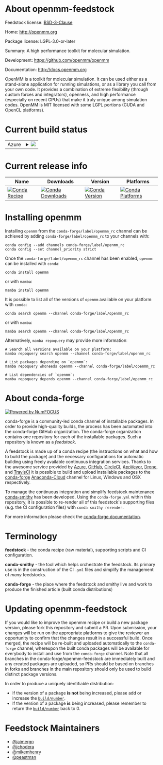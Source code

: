 About openmm-feedstock
======================

Feedstock license: [BSD-3-Clause](https://github.com/conda-forge/openmm-feedstock/blob/main/LICENSE.txt)

Home: http://openmm.org

Package license: LGPL-3.0-or-later

Summary: A high performance toolkit for molecular simulation.

Development: https://github.com/openmm/openmm

Documentation: http://docs.openmm.org

OpenMM is a toolkit for molecular simulation. It can be used either as a
stand-alone application for running simulations, or as a library you call
from your own code. It provides a combination of extreme flexibility
(through custom forces and integrators), openness, and high performance
(especially on recent GPUs) that make it truly unique among simulation
codes. OpenMM is MIT licensed with some LGPL portions (CUDA and OpenCL
platforms).


Current build status
====================


<table>
    
  <tr>
    <td>Azure</td>
    <td>
      <details>
        <summary>
          <a href="https://dev.azure.com/conda-forge/feedstock-builds/_build/latest?definitionId=8065&branchName=main">
            <img src="https://dev.azure.com/conda-forge/feedstock-builds/_apis/build/status/openmm-feedstock?branchName=main">
          </a>
        </summary>
        <table>
          <thead><tr><th>Variant</th><th>Status</th></tr></thead>
          <tbody><tr>
              <td>linux_64_c_compiler_version10cuda_compilernvcccuda_compiler_version11.2cxx_compiler_version10numpy1.22python3.10.____cpython</td>
              <td>
                <a href="https://dev.azure.com/conda-forge/feedstock-builds/_build/latest?definitionId=8065&branchName=main">
                  <img src="https://dev.azure.com/conda-forge/feedstock-builds/_apis/build/status/openmm-feedstock?branchName=main&jobName=linux&configuration=linux%20linux_64_c_compiler_version10cuda_compilernvcccuda_compiler_version11.2cxx_compiler_version10numpy1.22python3.10.____cpython" alt="variant">
                </a>
              </td>
            </tr><tr>
              <td>linux_64_c_compiler_version10cuda_compilernvcccuda_compiler_version11.2cxx_compiler_version10numpy1.22python3.8.____cpython</td>
              <td>
                <a href="https://dev.azure.com/conda-forge/feedstock-builds/_build/latest?definitionId=8065&branchName=main">
                  <img src="https://dev.azure.com/conda-forge/feedstock-builds/_apis/build/status/openmm-feedstock?branchName=main&jobName=linux&configuration=linux%20linux_64_c_compiler_version10cuda_compilernvcccuda_compiler_version11.2cxx_compiler_version10numpy1.22python3.8.____cpython" alt="variant">
                </a>
              </td>
            </tr><tr>
              <td>linux_64_c_compiler_version10cuda_compilernvcccuda_compiler_version11.2cxx_compiler_version10numpy1.22python3.9.____73_pypy</td>
              <td>
                <a href="https://dev.azure.com/conda-forge/feedstock-builds/_build/latest?definitionId=8065&branchName=main">
                  <img src="https://dev.azure.com/conda-forge/feedstock-builds/_apis/build/status/openmm-feedstock?branchName=main&jobName=linux&configuration=linux%20linux_64_c_compiler_version10cuda_compilernvcccuda_compiler_version11.2cxx_compiler_version10numpy1.22python3.9.____73_pypy" alt="variant">
                </a>
              </td>
            </tr><tr>
              <td>linux_64_c_compiler_version10cuda_compilernvcccuda_compiler_version11.2cxx_compiler_version10numpy1.22python3.9.____cpython</td>
              <td>
                <a href="https://dev.azure.com/conda-forge/feedstock-builds/_build/latest?definitionId=8065&branchName=main">
                  <img src="https://dev.azure.com/conda-forge/feedstock-builds/_apis/build/status/openmm-feedstock?branchName=main&jobName=linux&configuration=linux%20linux_64_c_compiler_version10cuda_compilernvcccuda_compiler_version11.2cxx_compiler_version10numpy1.22python3.9.____cpython" alt="variant">
                </a>
              </td>
            </tr><tr>
              <td>linux_64_c_compiler_version10cuda_compilernvcccuda_compiler_version11.2cxx_compiler_version10numpy1.23python3.11.____cpython</td>
              <td>
                <a href="https://dev.azure.com/conda-forge/feedstock-builds/_build/latest?definitionId=8065&branchName=main">
                  <img src="https://dev.azure.com/conda-forge/feedstock-builds/_apis/build/status/openmm-feedstock?branchName=main&jobName=linux&configuration=linux%20linux_64_c_compiler_version10cuda_compilernvcccuda_compiler_version11.2cxx_compiler_version10numpy1.23python3.11.____cpython" alt="variant">
                </a>
              </td>
            </tr><tr>
              <td>linux_64_c_compiler_version10cuda_compilernvcccuda_compiler_version11.2cxx_compiler_version10numpy1.26python3.12.____cpython</td>
              <td>
                <a href="https://dev.azure.com/conda-forge/feedstock-builds/_build/latest?definitionId=8065&branchName=main">
                  <img src="https://dev.azure.com/conda-forge/feedstock-builds/_apis/build/status/openmm-feedstock?branchName=main&jobName=linux&configuration=linux%20linux_64_c_compiler_version10cuda_compilernvcccuda_compiler_version11.2cxx_compiler_version10numpy1.26python3.12.____cpython" alt="variant">
                </a>
              </td>
            </tr><tr>
              <td>linux_64_c_compiler_version12cuda_compilercuda-nvcccuda_compiler_version12.0cxx_compiler_version12numpy1.22python3.10.____cpython</td>
              <td>
                <a href="https://dev.azure.com/conda-forge/feedstock-builds/_build/latest?definitionId=8065&branchName=main">
                  <img src="https://dev.azure.com/conda-forge/feedstock-builds/_apis/build/status/openmm-feedstock?branchName=main&jobName=linux&configuration=linux%20linux_64_c_compiler_version12cuda_compilercuda-nvcccuda_compiler_version12.0cxx_compiler_version12numpy1.22python3.10.____cpython" alt="variant">
                </a>
              </td>
            </tr><tr>
              <td>linux_64_c_compiler_version12cuda_compilercuda-nvcccuda_compiler_version12.0cxx_compiler_version12numpy1.22python3.8.____cpython</td>
              <td>
                <a href="https://dev.azure.com/conda-forge/feedstock-builds/_build/latest?definitionId=8065&branchName=main">
                  <img src="https://dev.azure.com/conda-forge/feedstock-builds/_apis/build/status/openmm-feedstock?branchName=main&jobName=linux&configuration=linux%20linux_64_c_compiler_version12cuda_compilercuda-nvcccuda_compiler_version12.0cxx_compiler_version12numpy1.22python3.8.____cpython" alt="variant">
                </a>
              </td>
            </tr><tr>
              <td>linux_64_c_compiler_version12cuda_compilercuda-nvcccuda_compiler_version12.0cxx_compiler_version12numpy1.22python3.9.____73_pypy</td>
              <td>
                <a href="https://dev.azure.com/conda-forge/feedstock-builds/_build/latest?definitionId=8065&branchName=main">
                  <img src="https://dev.azure.com/conda-forge/feedstock-builds/_apis/build/status/openmm-feedstock?branchName=main&jobName=linux&configuration=linux%20linux_64_c_compiler_version12cuda_compilercuda-nvcccuda_compiler_version12.0cxx_compiler_version12numpy1.22python3.9.____73_pypy" alt="variant">
                </a>
              </td>
            </tr><tr>
              <td>linux_64_c_compiler_version12cuda_compilercuda-nvcccuda_compiler_version12.0cxx_compiler_version12numpy1.22python3.9.____cpython</td>
              <td>
                <a href="https://dev.azure.com/conda-forge/feedstock-builds/_build/latest?definitionId=8065&branchName=main">
                  <img src="https://dev.azure.com/conda-forge/feedstock-builds/_apis/build/status/openmm-feedstock?branchName=main&jobName=linux&configuration=linux%20linux_64_c_compiler_version12cuda_compilercuda-nvcccuda_compiler_version12.0cxx_compiler_version12numpy1.22python3.9.____cpython" alt="variant">
                </a>
              </td>
            </tr><tr>
              <td>linux_64_c_compiler_version12cuda_compilercuda-nvcccuda_compiler_version12.0cxx_compiler_version12numpy1.23python3.11.____cpython</td>
              <td>
                <a href="https://dev.azure.com/conda-forge/feedstock-builds/_build/latest?definitionId=8065&branchName=main">
                  <img src="https://dev.azure.com/conda-forge/feedstock-builds/_apis/build/status/openmm-feedstock?branchName=main&jobName=linux&configuration=linux%20linux_64_c_compiler_version12cuda_compilercuda-nvcccuda_compiler_version12.0cxx_compiler_version12numpy1.23python3.11.____cpython" alt="variant">
                </a>
              </td>
            </tr><tr>
              <td>linux_64_c_compiler_version12cuda_compilercuda-nvcccuda_compiler_version12.0cxx_compiler_version12numpy1.26python3.12.____cpython</td>
              <td>
                <a href="https://dev.azure.com/conda-forge/feedstock-builds/_build/latest?definitionId=8065&branchName=main">
                  <img src="https://dev.azure.com/conda-forge/feedstock-builds/_apis/build/status/openmm-feedstock?branchName=main&jobName=linux&configuration=linux%20linux_64_c_compiler_version12cuda_compilercuda-nvcccuda_compiler_version12.0cxx_compiler_version12numpy1.26python3.12.____cpython" alt="variant">
                </a>
              </td>
            </tr><tr>
              <td>linux_aarch64_c_compiler_version10cuda_compiler_version11.2cxx_compiler_version10numpy1.22python3.10.____cpython</td>
              <td>
                <a href="https://dev.azure.com/conda-forge/feedstock-builds/_build/latest?definitionId=8065&branchName=main">
                  <img src="https://dev.azure.com/conda-forge/feedstock-builds/_apis/build/status/openmm-feedstock?branchName=main&jobName=linux&configuration=linux%20linux_aarch64_c_compiler_version10cuda_compiler_version11.2cxx_compiler_version10numpy1.22python3.10.____cpython" alt="variant">
                </a>
              </td>
            </tr><tr>
              <td>linux_aarch64_c_compiler_version10cuda_compiler_version11.2cxx_compiler_version10numpy1.22python3.8.____cpython</td>
              <td>
                <a href="https://dev.azure.com/conda-forge/feedstock-builds/_build/latest?definitionId=8065&branchName=main">
                  <img src="https://dev.azure.com/conda-forge/feedstock-builds/_apis/build/status/openmm-feedstock?branchName=main&jobName=linux&configuration=linux%20linux_aarch64_c_compiler_version10cuda_compiler_version11.2cxx_compiler_version10numpy1.22python3.8.____cpython" alt="variant">
                </a>
              </td>
            </tr><tr>
              <td>linux_aarch64_c_compiler_version10cuda_compiler_version11.2cxx_compiler_version10numpy1.22python3.9.____73_pypy</td>
              <td>
                <a href="https://dev.azure.com/conda-forge/feedstock-builds/_build/latest?definitionId=8065&branchName=main">
                  <img src="https://dev.azure.com/conda-forge/feedstock-builds/_apis/build/status/openmm-feedstock?branchName=main&jobName=linux&configuration=linux%20linux_aarch64_c_compiler_version10cuda_compiler_version11.2cxx_compiler_version10numpy1.22python3.9.____73_pypy" alt="variant">
                </a>
              </td>
            </tr><tr>
              <td>linux_aarch64_c_compiler_version10cuda_compiler_version11.2cxx_compiler_version10numpy1.22python3.9.____cpython</td>
              <td>
                <a href="https://dev.azure.com/conda-forge/feedstock-builds/_build/latest?definitionId=8065&branchName=main">
                  <img src="https://dev.azure.com/conda-forge/feedstock-builds/_apis/build/status/openmm-feedstock?branchName=main&jobName=linux&configuration=linux%20linux_aarch64_c_compiler_version10cuda_compiler_version11.2cxx_compiler_version10numpy1.22python3.9.____cpython" alt="variant">
                </a>
              </td>
            </tr><tr>
              <td>linux_aarch64_c_compiler_version10cuda_compiler_version11.2cxx_compiler_version10numpy1.23python3.11.____cpython</td>
              <td>
                <a href="https://dev.azure.com/conda-forge/feedstock-builds/_build/latest?definitionId=8065&branchName=main">
                  <img src="https://dev.azure.com/conda-forge/feedstock-builds/_apis/build/status/openmm-feedstock?branchName=main&jobName=linux&configuration=linux%20linux_aarch64_c_compiler_version10cuda_compiler_version11.2cxx_compiler_version10numpy1.23python3.11.____cpython" alt="variant">
                </a>
              </td>
            </tr><tr>
              <td>linux_aarch64_c_compiler_version10cuda_compiler_version11.2cxx_compiler_version10numpy1.26python3.12.____cpython</td>
              <td>
                <a href="https://dev.azure.com/conda-forge/feedstock-builds/_build/latest?definitionId=8065&branchName=main">
                  <img src="https://dev.azure.com/conda-forge/feedstock-builds/_apis/build/status/openmm-feedstock?branchName=main&jobName=linux&configuration=linux%20linux_aarch64_c_compiler_version10cuda_compiler_version11.2cxx_compiler_version10numpy1.26python3.12.____cpython" alt="variant">
                </a>
              </td>
            </tr><tr>
              <td>linux_aarch64_c_compiler_version12cuda_compiler_version12.0cxx_compiler_version12numpy1.22python3.10.____cpython</td>
              <td>
                <a href="https://dev.azure.com/conda-forge/feedstock-builds/_build/latest?definitionId=8065&branchName=main">
                  <img src="https://dev.azure.com/conda-forge/feedstock-builds/_apis/build/status/openmm-feedstock?branchName=main&jobName=linux&configuration=linux%20linux_aarch64_c_compiler_version12cuda_compiler_version12.0cxx_compiler_version12numpy1.22python3.10.____cpython" alt="variant">
                </a>
              </td>
            </tr><tr>
              <td>linux_aarch64_c_compiler_version12cuda_compiler_version12.0cxx_compiler_version12numpy1.22python3.8.____cpython</td>
              <td>
                <a href="https://dev.azure.com/conda-forge/feedstock-builds/_build/latest?definitionId=8065&branchName=main">
                  <img src="https://dev.azure.com/conda-forge/feedstock-builds/_apis/build/status/openmm-feedstock?branchName=main&jobName=linux&configuration=linux%20linux_aarch64_c_compiler_version12cuda_compiler_version12.0cxx_compiler_version12numpy1.22python3.8.____cpython" alt="variant">
                </a>
              </td>
            </tr><tr>
              <td>linux_aarch64_c_compiler_version12cuda_compiler_version12.0cxx_compiler_version12numpy1.22python3.9.____73_pypy</td>
              <td>
                <a href="https://dev.azure.com/conda-forge/feedstock-builds/_build/latest?definitionId=8065&branchName=main">
                  <img src="https://dev.azure.com/conda-forge/feedstock-builds/_apis/build/status/openmm-feedstock?branchName=main&jobName=linux&configuration=linux%20linux_aarch64_c_compiler_version12cuda_compiler_version12.0cxx_compiler_version12numpy1.22python3.9.____73_pypy" alt="variant">
                </a>
              </td>
            </tr><tr>
              <td>linux_aarch64_c_compiler_version12cuda_compiler_version12.0cxx_compiler_version12numpy1.22python3.9.____cpython</td>
              <td>
                <a href="https://dev.azure.com/conda-forge/feedstock-builds/_build/latest?definitionId=8065&branchName=main">
                  <img src="https://dev.azure.com/conda-forge/feedstock-builds/_apis/build/status/openmm-feedstock?branchName=main&jobName=linux&configuration=linux%20linux_aarch64_c_compiler_version12cuda_compiler_version12.0cxx_compiler_version12numpy1.22python3.9.____cpython" alt="variant">
                </a>
              </td>
            </tr><tr>
              <td>linux_aarch64_c_compiler_version12cuda_compiler_version12.0cxx_compiler_version12numpy1.23python3.11.____cpython</td>
              <td>
                <a href="https://dev.azure.com/conda-forge/feedstock-builds/_build/latest?definitionId=8065&branchName=main">
                  <img src="https://dev.azure.com/conda-forge/feedstock-builds/_apis/build/status/openmm-feedstock?branchName=main&jobName=linux&configuration=linux%20linux_aarch64_c_compiler_version12cuda_compiler_version12.0cxx_compiler_version12numpy1.23python3.11.____cpython" alt="variant">
                </a>
              </td>
            </tr><tr>
              <td>linux_aarch64_c_compiler_version12cuda_compiler_version12.0cxx_compiler_version12numpy1.26python3.12.____cpython</td>
              <td>
                <a href="https://dev.azure.com/conda-forge/feedstock-builds/_build/latest?definitionId=8065&branchName=main">
                  <img src="https://dev.azure.com/conda-forge/feedstock-builds/_apis/build/status/openmm-feedstock?branchName=main&jobName=linux&configuration=linux%20linux_aarch64_c_compiler_version12cuda_compiler_version12.0cxx_compiler_version12numpy1.26python3.12.____cpython" alt="variant">
                </a>
              </td>
            </tr><tr>
              <td>linux_aarch64_c_compiler_version12cuda_compiler_versionNonecxx_compiler_version12numpy1.22python3.10.____cpython</td>
              <td>
                <a href="https://dev.azure.com/conda-forge/feedstock-builds/_build/latest?definitionId=8065&branchName=main">
                  <img src="https://dev.azure.com/conda-forge/feedstock-builds/_apis/build/status/openmm-feedstock?branchName=main&jobName=linux&configuration=linux%20linux_aarch64_c_compiler_version12cuda_compiler_versionNonecxx_compiler_version12numpy1.22python3.10.____cpython" alt="variant">
                </a>
              </td>
            </tr><tr>
              <td>linux_aarch64_c_compiler_version12cuda_compiler_versionNonecxx_compiler_version12numpy1.22python3.8.____cpython</td>
              <td>
                <a href="https://dev.azure.com/conda-forge/feedstock-builds/_build/latest?definitionId=8065&branchName=main">
                  <img src="https://dev.azure.com/conda-forge/feedstock-builds/_apis/build/status/openmm-feedstock?branchName=main&jobName=linux&configuration=linux%20linux_aarch64_c_compiler_version12cuda_compiler_versionNonecxx_compiler_version12numpy1.22python3.8.____cpython" alt="variant">
                </a>
              </td>
            </tr><tr>
              <td>linux_aarch64_c_compiler_version12cuda_compiler_versionNonecxx_compiler_version12numpy1.22python3.9.____73_pypy</td>
              <td>
                <a href="https://dev.azure.com/conda-forge/feedstock-builds/_build/latest?definitionId=8065&branchName=main">
                  <img src="https://dev.azure.com/conda-forge/feedstock-builds/_apis/build/status/openmm-feedstock?branchName=main&jobName=linux&configuration=linux%20linux_aarch64_c_compiler_version12cuda_compiler_versionNonecxx_compiler_version12numpy1.22python3.9.____73_pypy" alt="variant">
                </a>
              </td>
            </tr><tr>
              <td>linux_aarch64_c_compiler_version12cuda_compiler_versionNonecxx_compiler_version12numpy1.22python3.9.____cpython</td>
              <td>
                <a href="https://dev.azure.com/conda-forge/feedstock-builds/_build/latest?definitionId=8065&branchName=main">
                  <img src="https://dev.azure.com/conda-forge/feedstock-builds/_apis/build/status/openmm-feedstock?branchName=main&jobName=linux&configuration=linux%20linux_aarch64_c_compiler_version12cuda_compiler_versionNonecxx_compiler_version12numpy1.22python3.9.____cpython" alt="variant">
                </a>
              </td>
            </tr><tr>
              <td>linux_aarch64_c_compiler_version12cuda_compiler_versionNonecxx_compiler_version12numpy1.23python3.11.____cpython</td>
              <td>
                <a href="https://dev.azure.com/conda-forge/feedstock-builds/_build/latest?definitionId=8065&branchName=main">
                  <img src="https://dev.azure.com/conda-forge/feedstock-builds/_apis/build/status/openmm-feedstock?branchName=main&jobName=linux&configuration=linux%20linux_aarch64_c_compiler_version12cuda_compiler_versionNonecxx_compiler_version12numpy1.23python3.11.____cpython" alt="variant">
                </a>
              </td>
            </tr><tr>
              <td>linux_aarch64_c_compiler_version12cuda_compiler_versionNonecxx_compiler_version12numpy1.26python3.12.____cpython</td>
              <td>
                <a href="https://dev.azure.com/conda-forge/feedstock-builds/_build/latest?definitionId=8065&branchName=main">
                  <img src="https://dev.azure.com/conda-forge/feedstock-builds/_apis/build/status/openmm-feedstock?branchName=main&jobName=linux&configuration=linux%20linux_aarch64_c_compiler_version12cuda_compiler_versionNonecxx_compiler_version12numpy1.26python3.12.____cpython" alt="variant">
                </a>
              </td>
            </tr><tr>
              <td>osx_64_numpy1.22opencl_implapplepython3.10.____cpython</td>
              <td>
                <a href="https://dev.azure.com/conda-forge/feedstock-builds/_build/latest?definitionId=8065&branchName=main">
                  <img src="https://dev.azure.com/conda-forge/feedstock-builds/_apis/build/status/openmm-feedstock?branchName=main&jobName=osx&configuration=osx%20osx_64_numpy1.22opencl_implapplepython3.10.____cpython" alt="variant">
                </a>
              </td>
            </tr><tr>
              <td>osx_64_numpy1.22opencl_implapplepython3.8.____cpython</td>
              <td>
                <a href="https://dev.azure.com/conda-forge/feedstock-builds/_build/latest?definitionId=8065&branchName=main">
                  <img src="https://dev.azure.com/conda-forge/feedstock-builds/_apis/build/status/openmm-feedstock?branchName=main&jobName=osx&configuration=osx%20osx_64_numpy1.22opencl_implapplepython3.8.____cpython" alt="variant">
                </a>
              </td>
            </tr><tr>
              <td>osx_64_numpy1.22opencl_implapplepython3.9.____73_pypy</td>
              <td>
                <a href="https://dev.azure.com/conda-forge/feedstock-builds/_build/latest?definitionId=8065&branchName=main">
                  <img src="https://dev.azure.com/conda-forge/feedstock-builds/_apis/build/status/openmm-feedstock?branchName=main&jobName=osx&configuration=osx%20osx_64_numpy1.22opencl_implapplepython3.9.____73_pypy" alt="variant">
                </a>
              </td>
            </tr><tr>
              <td>osx_64_numpy1.22opencl_implapplepython3.9.____cpython</td>
              <td>
                <a href="https://dev.azure.com/conda-forge/feedstock-builds/_build/latest?definitionId=8065&branchName=main">
                  <img src="https://dev.azure.com/conda-forge/feedstock-builds/_apis/build/status/openmm-feedstock?branchName=main&jobName=osx&configuration=osx%20osx_64_numpy1.22opencl_implapplepython3.9.____cpython" alt="variant">
                </a>
              </td>
            </tr><tr>
              <td>osx_64_numpy1.22opencl_implkhronospython3.10.____cpython</td>
              <td>
                <a href="https://dev.azure.com/conda-forge/feedstock-builds/_build/latest?definitionId=8065&branchName=main">
                  <img src="https://dev.azure.com/conda-forge/feedstock-builds/_apis/build/status/openmm-feedstock?branchName=main&jobName=osx&configuration=osx%20osx_64_numpy1.22opencl_implkhronospython3.10.____cpython" alt="variant">
                </a>
              </td>
            </tr><tr>
              <td>osx_64_numpy1.22opencl_implkhronospython3.8.____cpython</td>
              <td>
                <a href="https://dev.azure.com/conda-forge/feedstock-builds/_build/latest?definitionId=8065&branchName=main">
                  <img src="https://dev.azure.com/conda-forge/feedstock-builds/_apis/build/status/openmm-feedstock?branchName=main&jobName=osx&configuration=osx%20osx_64_numpy1.22opencl_implkhronospython3.8.____cpython" alt="variant">
                </a>
              </td>
            </tr><tr>
              <td>osx_64_numpy1.22opencl_implkhronospython3.9.____73_pypy</td>
              <td>
                <a href="https://dev.azure.com/conda-forge/feedstock-builds/_build/latest?definitionId=8065&branchName=main">
                  <img src="https://dev.azure.com/conda-forge/feedstock-builds/_apis/build/status/openmm-feedstock?branchName=main&jobName=osx&configuration=osx%20osx_64_numpy1.22opencl_implkhronospython3.9.____73_pypy" alt="variant">
                </a>
              </td>
            </tr><tr>
              <td>osx_64_numpy1.22opencl_implkhronospython3.9.____cpython</td>
              <td>
                <a href="https://dev.azure.com/conda-forge/feedstock-builds/_build/latest?definitionId=8065&branchName=main">
                  <img src="https://dev.azure.com/conda-forge/feedstock-builds/_apis/build/status/openmm-feedstock?branchName=main&jobName=osx&configuration=osx%20osx_64_numpy1.22opencl_implkhronospython3.9.____cpython" alt="variant">
                </a>
              </td>
            </tr><tr>
              <td>osx_64_numpy1.23opencl_implapplepython3.11.____cpython</td>
              <td>
                <a href="https://dev.azure.com/conda-forge/feedstock-builds/_build/latest?definitionId=8065&branchName=main">
                  <img src="https://dev.azure.com/conda-forge/feedstock-builds/_apis/build/status/openmm-feedstock?branchName=main&jobName=osx&configuration=osx%20osx_64_numpy1.23opencl_implapplepython3.11.____cpython" alt="variant">
                </a>
              </td>
            </tr><tr>
              <td>osx_64_numpy1.23opencl_implkhronospython3.11.____cpython</td>
              <td>
                <a href="https://dev.azure.com/conda-forge/feedstock-builds/_build/latest?definitionId=8065&branchName=main">
                  <img src="https://dev.azure.com/conda-forge/feedstock-builds/_apis/build/status/openmm-feedstock?branchName=main&jobName=osx&configuration=osx%20osx_64_numpy1.23opencl_implkhronospython3.11.____cpython" alt="variant">
                </a>
              </td>
            </tr><tr>
              <td>osx_64_numpy1.26opencl_implapplepython3.12.____cpython</td>
              <td>
                <a href="https://dev.azure.com/conda-forge/feedstock-builds/_build/latest?definitionId=8065&branchName=main">
                  <img src="https://dev.azure.com/conda-forge/feedstock-builds/_apis/build/status/openmm-feedstock?branchName=main&jobName=osx&configuration=osx%20osx_64_numpy1.26opencl_implapplepython3.12.____cpython" alt="variant">
                </a>
              </td>
            </tr><tr>
              <td>osx_64_numpy1.26opencl_implkhronospython3.12.____cpython</td>
              <td>
                <a href="https://dev.azure.com/conda-forge/feedstock-builds/_build/latest?definitionId=8065&branchName=main">
                  <img src="https://dev.azure.com/conda-forge/feedstock-builds/_apis/build/status/openmm-feedstock?branchName=main&jobName=osx&configuration=osx%20osx_64_numpy1.26opencl_implkhronospython3.12.____cpython" alt="variant">
                </a>
              </td>
            </tr><tr>
              <td>osx_arm64_numpy1.22opencl_implapplepython3.10.____cpython</td>
              <td>
                <a href="https://dev.azure.com/conda-forge/feedstock-builds/_build/latest?definitionId=8065&branchName=main">
                  <img src="https://dev.azure.com/conda-forge/feedstock-builds/_apis/build/status/openmm-feedstock?branchName=main&jobName=osx&configuration=osx%20osx_arm64_numpy1.22opencl_implapplepython3.10.____cpython" alt="variant">
                </a>
              </td>
            </tr><tr>
              <td>osx_arm64_numpy1.22opencl_implapplepython3.8.____cpython</td>
              <td>
                <a href="https://dev.azure.com/conda-forge/feedstock-builds/_build/latest?definitionId=8065&branchName=main">
                  <img src="https://dev.azure.com/conda-forge/feedstock-builds/_apis/build/status/openmm-feedstock?branchName=main&jobName=osx&configuration=osx%20osx_arm64_numpy1.22opencl_implapplepython3.8.____cpython" alt="variant">
                </a>
              </td>
            </tr><tr>
              <td>osx_arm64_numpy1.22opencl_implapplepython3.9.____cpython</td>
              <td>
                <a href="https://dev.azure.com/conda-forge/feedstock-builds/_build/latest?definitionId=8065&branchName=main">
                  <img src="https://dev.azure.com/conda-forge/feedstock-builds/_apis/build/status/openmm-feedstock?branchName=main&jobName=osx&configuration=osx%20osx_arm64_numpy1.22opencl_implapplepython3.9.____cpython" alt="variant">
                </a>
              </td>
            </tr><tr>
              <td>osx_arm64_numpy1.22opencl_implkhronospython3.10.____cpython</td>
              <td>
                <a href="https://dev.azure.com/conda-forge/feedstock-builds/_build/latest?definitionId=8065&branchName=main">
                  <img src="https://dev.azure.com/conda-forge/feedstock-builds/_apis/build/status/openmm-feedstock?branchName=main&jobName=osx&configuration=osx%20osx_arm64_numpy1.22opencl_implkhronospython3.10.____cpython" alt="variant">
                </a>
              </td>
            </tr><tr>
              <td>osx_arm64_numpy1.22opencl_implkhronospython3.8.____cpython</td>
              <td>
                <a href="https://dev.azure.com/conda-forge/feedstock-builds/_build/latest?definitionId=8065&branchName=main">
                  <img src="https://dev.azure.com/conda-forge/feedstock-builds/_apis/build/status/openmm-feedstock?branchName=main&jobName=osx&configuration=osx%20osx_arm64_numpy1.22opencl_implkhronospython3.8.____cpython" alt="variant">
                </a>
              </td>
            </tr><tr>
              <td>osx_arm64_numpy1.22opencl_implkhronospython3.9.____cpython</td>
              <td>
                <a href="https://dev.azure.com/conda-forge/feedstock-builds/_build/latest?definitionId=8065&branchName=main">
                  <img src="https://dev.azure.com/conda-forge/feedstock-builds/_apis/build/status/openmm-feedstock?branchName=main&jobName=osx&configuration=osx%20osx_arm64_numpy1.22opencl_implkhronospython3.9.____cpython" alt="variant">
                </a>
              </td>
            </tr><tr>
              <td>osx_arm64_numpy1.23opencl_implapplepython3.11.____cpython</td>
              <td>
                <a href="https://dev.azure.com/conda-forge/feedstock-builds/_build/latest?definitionId=8065&branchName=main">
                  <img src="https://dev.azure.com/conda-forge/feedstock-builds/_apis/build/status/openmm-feedstock?branchName=main&jobName=osx&configuration=osx%20osx_arm64_numpy1.23opencl_implapplepython3.11.____cpython" alt="variant">
                </a>
              </td>
            </tr><tr>
              <td>osx_arm64_numpy1.23opencl_implkhronospython3.11.____cpython</td>
              <td>
                <a href="https://dev.azure.com/conda-forge/feedstock-builds/_build/latest?definitionId=8065&branchName=main">
                  <img src="https://dev.azure.com/conda-forge/feedstock-builds/_apis/build/status/openmm-feedstock?branchName=main&jobName=osx&configuration=osx%20osx_arm64_numpy1.23opencl_implkhronospython3.11.____cpython" alt="variant">
                </a>
              </td>
            </tr><tr>
              <td>osx_arm64_numpy1.26opencl_implapplepython3.12.____cpython</td>
              <td>
                <a href="https://dev.azure.com/conda-forge/feedstock-builds/_build/latest?definitionId=8065&branchName=main">
                  <img src="https://dev.azure.com/conda-forge/feedstock-builds/_apis/build/status/openmm-feedstock?branchName=main&jobName=osx&configuration=osx%20osx_arm64_numpy1.26opencl_implapplepython3.12.____cpython" alt="variant">
                </a>
              </td>
            </tr><tr>
              <td>osx_arm64_numpy1.26opencl_implkhronospython3.12.____cpython</td>
              <td>
                <a href="https://dev.azure.com/conda-forge/feedstock-builds/_build/latest?definitionId=8065&branchName=main">
                  <img src="https://dev.azure.com/conda-forge/feedstock-builds/_apis/build/status/openmm-feedstock?branchName=main&jobName=osx&configuration=osx%20osx_arm64_numpy1.26opencl_implkhronospython3.12.____cpython" alt="variant">
                </a>
              </td>
            </tr><tr>
              <td>win_64_cuda_compilernvcccuda_compiler_version11.2numpy1.22python3.10.____cpython</td>
              <td>
                <a href="https://dev.azure.com/conda-forge/feedstock-builds/_build/latest?definitionId=8065&branchName=main">
                  <img src="https://dev.azure.com/conda-forge/feedstock-builds/_apis/build/status/openmm-feedstock?branchName=main&jobName=win&configuration=win%20win_64_cuda_compilernvcccuda_compiler_version11.2numpy1.22python3.10.____cpython" alt="variant">
                </a>
              </td>
            </tr><tr>
              <td>win_64_cuda_compilernvcccuda_compiler_version11.2numpy1.22python3.8.____cpython</td>
              <td>
                <a href="https://dev.azure.com/conda-forge/feedstock-builds/_build/latest?definitionId=8065&branchName=main">
                  <img src="https://dev.azure.com/conda-forge/feedstock-builds/_apis/build/status/openmm-feedstock?branchName=main&jobName=win&configuration=win%20win_64_cuda_compilernvcccuda_compiler_version11.2numpy1.22python3.8.____cpython" alt="variant">
                </a>
              </td>
            </tr><tr>
              <td>win_64_cuda_compilernvcccuda_compiler_version11.2numpy1.22python3.9.____73_pypy</td>
              <td>
                <a href="https://dev.azure.com/conda-forge/feedstock-builds/_build/latest?definitionId=8065&branchName=main">
                  <img src="https://dev.azure.com/conda-forge/feedstock-builds/_apis/build/status/openmm-feedstock?branchName=main&jobName=win&configuration=win%20win_64_cuda_compilernvcccuda_compiler_version11.2numpy1.22python3.9.____73_pypy" alt="variant">
                </a>
              </td>
            </tr><tr>
              <td>win_64_cuda_compilernvcccuda_compiler_version11.2numpy1.22python3.9.____cpython</td>
              <td>
                <a href="https://dev.azure.com/conda-forge/feedstock-builds/_build/latest?definitionId=8065&branchName=main">
                  <img src="https://dev.azure.com/conda-forge/feedstock-builds/_apis/build/status/openmm-feedstock?branchName=main&jobName=win&configuration=win%20win_64_cuda_compilernvcccuda_compiler_version11.2numpy1.22python3.9.____cpython" alt="variant">
                </a>
              </td>
            </tr><tr>
              <td>win_64_cuda_compilernvcccuda_compiler_version11.2numpy1.23python3.11.____cpython</td>
              <td>
                <a href="https://dev.azure.com/conda-forge/feedstock-builds/_build/latest?definitionId=8065&branchName=main">
                  <img src="https://dev.azure.com/conda-forge/feedstock-builds/_apis/build/status/openmm-feedstock?branchName=main&jobName=win&configuration=win%20win_64_cuda_compilernvcccuda_compiler_version11.2numpy1.23python3.11.____cpython" alt="variant">
                </a>
              </td>
            </tr><tr>
              <td>win_64_cuda_compilernvcccuda_compiler_version11.2numpy1.26python3.12.____cpython</td>
              <td>
                <a href="https://dev.azure.com/conda-forge/feedstock-builds/_build/latest?definitionId=8065&branchName=main">
                  <img src="https://dev.azure.com/conda-forge/feedstock-builds/_apis/build/status/openmm-feedstock?branchName=main&jobName=win&configuration=win%20win_64_cuda_compilernvcccuda_compiler_version11.2numpy1.26python3.12.____cpython" alt="variant">
                </a>
              </td>
            </tr>
          </tbody>
        </table>
      </details>
    </td>
  </tr>
</table>

Current release info
====================

| Name | Downloads | Version | Platforms |
| --- | --- | --- | --- |
| [![Conda Recipe](https://img.shields.io/badge/recipe-openmm-green.svg)](https://anaconda.org/conda-forge/openmm) | [![Conda Downloads](https://img.shields.io/conda/dn/conda-forge/openmm.svg)](https://anaconda.org/conda-forge/openmm) | [![Conda Version](https://img.shields.io/conda/vn/conda-forge/openmm.svg)](https://anaconda.org/conda-forge/openmm) | [![Conda Platforms](https://img.shields.io/conda/pn/conda-forge/openmm.svg)](https://anaconda.org/conda-forge/openmm) |

Installing openmm
=================

Installing `openmm` from the `conda-forge/label/openmm_rc` channel can be achieved by adding `conda-forge/label/openmm_rc` to your channels with:

```
conda config --add channels conda-forge/label/openmm_rc
conda config --set channel_priority strict
```

Once the `conda-forge/label/openmm_rc` channel has been enabled, `openmm` can be installed with `conda`:

```
conda install openmm
```

or with `mamba`:

```
mamba install openmm
```

It is possible to list all of the versions of `openmm` available on your platform with `conda`:

```
conda search openmm --channel conda-forge/label/openmm_rc
```

or with `mamba`:

```
mamba search openmm --channel conda-forge/label/openmm_rc
```

Alternatively, `mamba repoquery` may provide more information:

```
# Search all versions available on your platform:
mamba repoquery search openmm --channel conda-forge/label/openmm_rc

# List packages depending on `openmm`:
mamba repoquery whoneeds openmm --channel conda-forge/label/openmm_rc

# List dependencies of `openmm`:
mamba repoquery depends openmm --channel conda-forge/label/openmm_rc
```


About conda-forge
=================

[![Powered by
NumFOCUS](https://img.shields.io/badge/powered%20by-NumFOCUS-orange.svg?style=flat&colorA=E1523D&colorB=007D8A)](https://numfocus.org)

conda-forge is a community-led conda channel of installable packages.
In order to provide high-quality builds, the process has been automated into the
conda-forge GitHub organization. The conda-forge organization contains one repository
for each of the installable packages. Such a repository is known as a *feedstock*.

A feedstock is made up of a conda recipe (the instructions on what and how to build
the package) and the necessary configurations for automatic building using freely
available continuous integration services. Thanks to the awesome service provided by
[Azure](https://azure.microsoft.com/en-us/services/devops/), [GitHub](https://github.com/),
[CircleCI](https://circleci.com/), [AppVeyor](https://www.appveyor.com/),
[Drone](https://cloud.drone.io/welcome), and [TravisCI](https://travis-ci.com/)
it is possible to build and upload installable packages to the
[conda-forge](https://anaconda.org/conda-forge) [Anaconda-Cloud](https://anaconda.org/)
channel for Linux, Windows and OSX respectively.

To manage the continuous integration and simplify feedstock maintenance
[conda-smithy](https://github.com/conda-forge/conda-smithy) has been developed.
Using the ``conda-forge.yml`` within this repository, it is possible to re-render all of
this feedstock's supporting files (e.g. the CI configuration files) with ``conda smithy rerender``.

For more information please check the [conda-forge documentation](https://conda-forge.org/docs/).

Terminology
===========

**feedstock** - the conda recipe (raw material), supporting scripts and CI configuration.

**conda-smithy** - the tool which helps orchestrate the feedstock.
                   Its primary use is in the construction of the CI ``.yml`` files
                   and simplify the management of *many* feedstocks.

**conda-forge** - the place where the feedstock and smithy live and work to
                  produce the finished article (built conda distributions)


Updating openmm-feedstock
=========================

If you would like to improve the openmm recipe or build a new
package version, please fork this repository and submit a PR. Upon submission,
your changes will be run on the appropriate platforms to give the reviewer an
opportunity to confirm that the changes result in a successful build. Once
merged, the recipe will be re-built and uploaded automatically to the
`conda-forge` channel, whereupon the built conda packages will be available for
everybody to install and use from the `conda-forge` channel.
Note that all branches in the conda-forge/openmm-feedstock are
immediately built and any created packages are uploaded, so PRs should be based
on branches in forks and branches in the main repository should only be used to
build distinct package versions.

In order to produce a uniquely identifiable distribution:
 * If the version of a package **is not** being increased, please add or increase
   the [``build/number``](https://docs.conda.io/projects/conda-build/en/latest/resources/define-metadata.html#build-number-and-string).
 * If the version of a package **is** being increased, please remember to return
   the [``build/number``](https://docs.conda.io/projects/conda-build/en/latest/resources/define-metadata.html#build-number-and-string)
   back to 0.

Feedstock Maintainers
=====================

* [@jaimergp](https://github.com/jaimergp/)
* [@jchodera](https://github.com/jchodera/)
* [@mikemhenry](https://github.com/mikemhenry/)
* [@peastman](https://github.com/peastman/)


